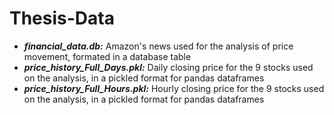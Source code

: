 # Thesis-Data

- ***financial_data.db:*** Amazon's news used for the analysis of price movement, formated in a database table
- ***price_history_Full_Days.pkl:*** Daily closing price for the 9 stocks used on the analysis, in a pickled format for pandas dataframes
- ***price_history_Full_Hours.pkl:*** Hourly closing price for the 9 stocks used on the analysis, in a pickled format for pandas dataframes
